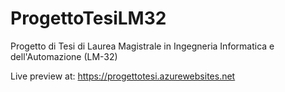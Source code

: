 # ProgettoTesiLM32
Progetto di Tesi di Laurea Magistrale in Ingegneria Informatica e dell'Automazione (LM-32)  
  
Live preview at: https://progettotesi.azurewebsites.net

